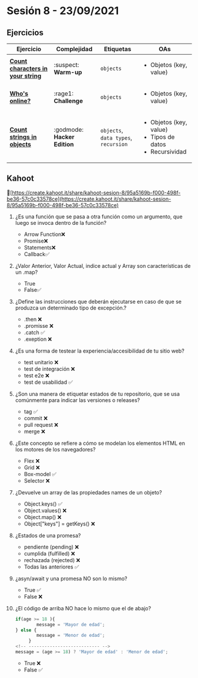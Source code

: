 # Sesión 8 - 23/09/2021

## Ejercicios

| Ejercicio                                                        | Complejidad                    | Etiquetas                    | OAs                                                                               |
| ---------------------------------------------------------------- | ------------------------------ | ---------------------------- | --------------------------------------------------------------------------------- |
| [**Count characters in your string**](../../exercises/count-characters/README.md) | :suspect: **Warm-up** | `objects` | <ul><li> Objetos (key, value) </li></ul>  |
| [**Who's online?**](../../exercises/who-is-online/README.md) | :rage1: **Challenge** | `objects` | <ul><li>Objetos (key, value)</li></ul>  |
| [**Count strings in objects**](../../exercises/count-strings-in-objects/README.md) | :godmode: **Hacker Edition** | `objects`, `data types`, `recursion` | <ul><li>Objetos (key, value)</li><li> Tipos de datos </li><li> Recursividad </li></ul>  |

## Kahoot

🔗[https://create.kahoot.it/share/kahoot-sesion-8/95a5169b-f000-498f-be36-57c0c33578ce](https://create.kahoot.it/share/kahoot-sesion-8/95a5169b-f000-498f-be36-57c0c33578ce)

1. ¿Es una función que se pasa a otra función como un argumento,
que luego se invoca dentro de la función?

    - Arrow Function❌
    - Promise❌
    - Statements❌
    - Callback✅

2. ¿Valor Anterior, Valor Actual,
 indice actual y Array son características de un .map?

    - True
    - False✅

3. ¿Define las instrucciones que deberán ejecutarse en caso de que se produzca
 un determinado tipo de excepción.?

    - .then ❌
    - .promisse ❌
    - .catch ✅
    - .exeption ❌

4. ¿Es una forma de testear la experiencia/accesibilidad de tu sitio web?

    - test unitario ❌
    - test de integración ❌
    - test e2e ❌
    - test de usabilidad ✅

5. ¿Son una manera de etiquetar estados de tu repositorio,
que se usa comúnmente para indicar las versiones o releases?

    - tag ✅
    - commit ❌
    - pull request ❌
    - merge ❌

6. ¿Este concepto se refiere a cómo se modelan los elementos HTML en los motores
de los navegadores?

    - Flex ❌
    - Grid ❌
    - Box-model ✅
    - Selector ❌

7. ¿Devuelve un array de las propiedades names de un objeto?

    - Object.keys() ✅
    - Object.values() ❌
    - Object.map() ❌
    - Object["keys"] = getKeys()  ❌

8. ¿Estados de una promesa?

    - pendiente (pending) ❌
    - cumplida (fulfilled) ❌
    - rechazada (rejected) ❌
    - Todas las anteriores ✅

9. ¿asyn/await y una promesa NO son lo mismo?

    - True ✅
    - False ❌

10. ¿El código de arriba NO hace lo mismo que el de abajo?

    ```js
    if(age >= 18 ){
            message = 'Mayor de edad';
    } else {
            message = 'Menor de edad';
         }
    <!-- --------------------------- -->
    message = (age >= 18) ? 'Mayor de edad' : 'Menor de edad';

    ```

    - True ❌
    - False ✅
